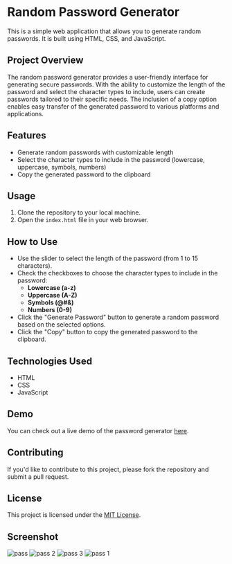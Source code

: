# Random Password Generator

This is a simple web application that allows you to generate random passwords. It is built using HTML, CSS, and JavaScript.

## Project Overview

The random password generator provides a user-friendly interface for generating secure passwords. With the ability to customize the length of the password and select the character types to include, users can create passwords tailored to their specific needs. The inclusion of a copy option enables easy transfer of the generated password to various platforms and applications.

## Features

- Generate random passwords with customizable length
- Select the character types to include in the password (lowercase, uppercase, symbols, numbers)
- Copy the generated password to the clipboard

## Usage

1. Clone the repository to your local machine.
2. Open the `index.html` file in your web browser.

## How to Use

- Use the slider to select the length of the password (from 1 to 15 characters).
- Check the checkboxes to choose the character types to include in the password:
  - **Lowercase (a-z)**
  - **Uppercase (A-Z)**
  - **Symbols (@#&)**
  - **Numbers (0-9)**
- Click the "Generate Password" button to generate a random password based on the selected options.
- Click the "Copy" button to copy the generated password to the clipboard.

## Technologies Used

- HTML
- CSS
- JavaScript

## Demo

You can check out a live demo of the password generator [here](https://example.com).

## Contributing

If you'd like to contribute to this project, please fork the repository and submit a pull request.

## License

This project is licensed under the [MIT License](LICENSE).

## Screenshot

![pass](https://github.com/ParasSethi8530/Random-Password-Generator/assets/133093100/32b984bf-1f31-4d5f-81bf-ca05ecf11e5c)
![pass 2](https://github.com/ParasSethi8530/Random-Password-Generator/assets/133093100/3362f17d-3fe2-4ab3-9399-b15379abc7f0)
![pass 3](https://github.com/ParasSethi8530/Random-Password-Generator/assets/133093100/a4d4e8e4-4ab2-4b66-9f16-f0d7e5f5df47)
![pass 1](https://github.com/ParasSethi8530/Random-Password-Generator/assets/133093100/b857f875-582e-4460-8b15-316082c9c9e2)
